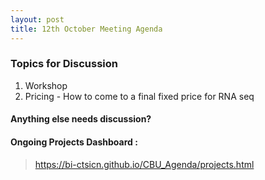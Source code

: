 ```yaml
---
layout: post
title: 12th October Meeting Agenda
---
```

### Topics for Discussion
1. Workshop
2. Pricing - How to come to a final fixed price for RNA seq

#### Anything else needs discussion?

#### Ongoing Projects Dashboard :

> https://bi-ctsicn.github.io/CBU_Agenda/projects.html

